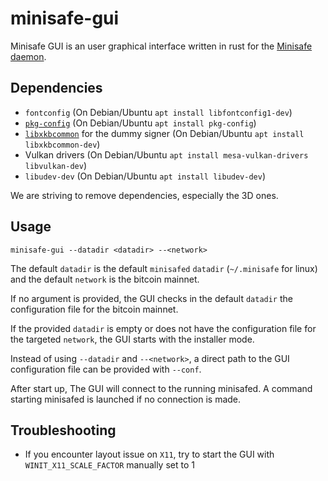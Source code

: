 # minisafe-gui

Minisafe GUI is an user graphical interface written in rust for the 
[Minisafe daemon](https://github.com/revault/minisafe).

## Dependencies

- `fontconfig` (On Debian/Ubuntu `apt install libfontconfig1-dev`)
- [`pkg-config`](https://www.freedesktop.org/wiki/Software/pkg-config/) (On Debian/Ubuntu `apt install pkg-config`)
- [`libxkbcommon`](https://xkbcommon.org/) for the dummy signer (On Debian/Ubuntu `apt install libxkbcommon-dev`)
- Vulkan drivers (On Debian/Ubuntu `apt install mesa-vulkan-drivers libvulkan-dev`)
- `libudev-dev` (On Debian/Ubuntu `apt install libudev-dev`)

We are striving to remove dependencies, especially the 3D ones.

## Usage

`minisafe-gui --datadir <datadir> --<network>`

The default `datadir` is the default `minisafed` `datadir` (`~/.minisafe`
for linux) and the default `network` is the bitcoin mainnet.

If no argument is provided, the GUI checks in the default `datadir` 
the configuration file for the bitcoin mainnet.

If the provided `datadir` is empty or does not have the configuration
file for the targeted `network`, the GUI starts with the installer mode.

Instead of using `--datadir` and `--<network>`, a direct path to
the GUI configuration file can be provided with `--conf`.

After start up, The GUI will connect to the running minisafed.
A command starting minisafed is launched if no connection is made.

## Troubleshooting

- If you encounter layout issue on `X11`, try to start the GUI with
  `WINIT_X11_SCALE_FACTOR` manually set to 1
